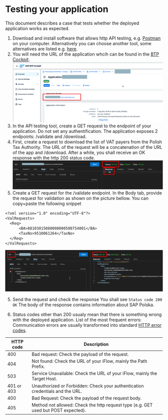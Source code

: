 # Testing your application 
This document describes a case that tests whether the deployed application works as expected. 

1. Download and install software that allows http API testing, e.g. [Postman](https://www.postman.com/) on your computer. Alternatively you can choose another tool, some alternatives are listed e.g. [here](https://testsigma.com/blog/postman-alternatives/). 
2. You will need the URL of the application whcih can be found in the [BTP Cockpit](https://account.int.sap.eu2.hana.ondemand.com/cockpit/#/home).
![Space](img/BTPSpace.png)
3. In the API testing tool, create a GET request to the endpoint of your application. Do not set any authentification. The application exposes 2 endpoints: /validate and /download. 
4. First, create a request to download the list of VAT payers from the Polish Tax Authority. The URL of the request will be a concatenation of the URL of the app and /download. After a while, you shall receive an OK response with the http 200 status code. 
![Download](img/Download.png)
5. Create a GET request for the /validate endpoint. 
In the Body tab, provide the request for validation as shown on the picture bellow. 
You can copy+paste the following snippet 
```
<?xml version="1.0" encoding="UTF-8"?>
<ValRequests>
  <Req>
      <BA>88103015080000000500754001</BA>
      <TaxNo>9510061264</TaxNo>
  </Req>
</ValRequests>
 ```
![Validate](img/Validate.png)

5.	Send the request and check the response
You shall see `Status code 200 OK`
The body of the response contains information about SAP Polska. 

6. Status codes other than 200 usualy mean that there is something wrong with the deployed application. 
List of the most frequent errors: 
Communication errors are usually transformed into standard [HTTP error codes](https://www.w3schools.com/tags/ref_httpmessages.asp).

| HTTP code | Description |
| ----------- | ----------- |
| 400 | Bad request: Check the payload of the request. |
| 404 | Not found: Check the URL of your iFlow, mainly the Path Prefix. |
| 503 | Service Unavailable: Check the URL of your iFlow, mainly the Target Host. |
| 401 or 403 | Unauthorized or Forbidden: Check your authentication credentials and the URL. |
| 400 | Bad Request: Check the payload of the request body. |
| 405 | Method not allowed: Check the http request type (e.g. GET used but POST expected). |


